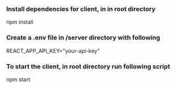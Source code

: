 ### Install dependencies for client, in in root directory

npm install

### Create a .env file in /server directory with following

REACT_APP_API_KEY="your-api-key"

### To start the client, in root directory run following script

npm start
